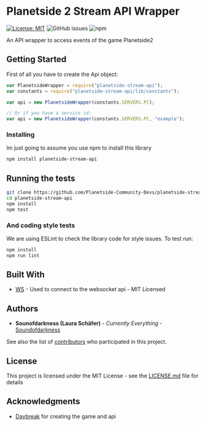 # Planetside 2 Stream API Wrapper

[![License: MIT](https://img.shields.io/badge/License-MIT-yellow.svg?style=flat-square)](https://opensource.org/licenses/MIT)
![GitHub issues](https://img.shields.io/github/issues/Planetside-Community-Devs/planetside-stream-api.svg?style=flat-square)
![npm](https://img.shields.io/npm/v/planetside-stream-api.svg?style=flat-square)


An API wrapper to access events of the game Planetside2

## Getting Started

First of all you have to create the Api object:
```js
var PlanetsideWrapper = require("planetside-stream-api");
var constants = require("planetside-stream-api/lib/constants");

var api = new PlanetsideWrapper(constants.SERVERS.PC);

// Or if you have a service id: 
var api = new PlanetsideWrapper(constants.SERVERS.PC, "example");
```

### Installing

Im just going to assume you use npm to install this library
```sh
npm install planetside-stream-api
```

## Running the tests

```sh
git clone https://github.com/Planetside-Community-Devs/planetside-stream-api.git
cd planetside-stream-api
npm install
npm test
```

### And coding style tests

We are using ESLint to check the library code for style issues.
To test run:

```sh
npm install
npm run lint
```

## Built With

* [WS](https://github.com/websockets/ws) - Used to connect to the websocket api - MIT Licensed


## Authors

* **Sounofdarkness (Laura Schäfer)** - *Currently Everything* - [Soundofdarkness](https://github.com/Sounfdarkness)

See also the list of [contributors](https://github.com/your/project/contributors) who participated in this project.

## License

This project is licensed under the MIT License - see the [LICENSE.md](LICENSE) file for details

## Acknowledgments

* [Daybreak](https://www.daybreakgames.com/home) for creating the game and api
